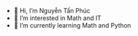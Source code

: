 - 👋 Hi, I’m Nguyễn Tấn Phúc
- 👀 I’m interested in Math and IT
- 🌱 I’m currently learning Math and Python

<!---
NUTI0918/NUTI0918 is a ✨ special ✨ repository because its `README.md` (this file) appears on your GitHub profile.
You can click the Preview link to take a look at your changes.
--->
